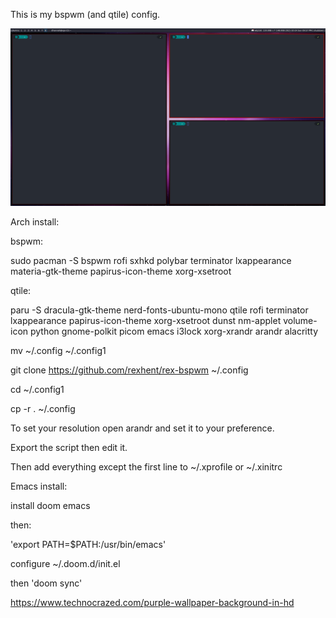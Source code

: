This is my bspwm (and qtile) config.

![Desktop](https://raw.githubusercontent.com/rexhent/wm-pics/main/qtile2.png)

Arch install:

bspwm:

sudo pacman -S bspwm rofi sxhkd polybar terminator lxappearance materia-gtk-theme papirus-icon-theme xorg-xsetroot

qtile:

paru -S dracula-gtk-theme nerd-fonts-ubuntu-mono qtile rofi terminator lxappearance papirus-icon-theme xorg-xsetroot dunst nm-applet volume-icon python gnome-polkit picom emacs i3lock xorg-xrandr arandr alacritty



mv ~/.config ~/.config1

git clone https://github.com/rexhent/rex-bspwm ~/.config

cd ~/.config1

cp -r . ~/.config

To set your resolution open arandr and set it to your preference.

Export the script then edit it.

Then add everything except the first line to ~/.xprofile or ~/.xinitrc

Emacs install:

install doom emacs

then:

'export PATH=$PATH:/usr/bin/emacs'

configure ~/.doom.d/init.el

then 'doom sync'

https://www.technocrazed.com/purple-wallpaper-background-in-hd
